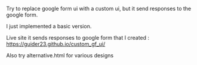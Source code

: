 Try to replace google form ui with a custom ui, but it send responses to the google form.


I just implemented a basic version.


Live site it sends responses to google form that I created : https://guider23.github.io/custom_gf_ui/

Also try alternative.html for various designs
